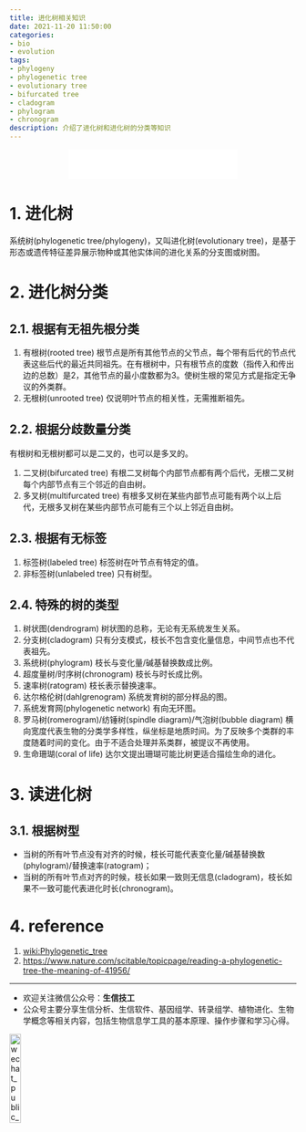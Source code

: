 ```yaml
---
title: 进化树相关知识
date: 2021-11-20 11:50:00
categories: 
- bio
- evolution
tags:
- phylogeny
- phylogenetic tree
- evolutionary tree
- bifurcated tree
- cladogram
- phylogram
- chronogram
description: 介绍了进化树和进化树的分类等知识
---
```


<div align="middle"><iframe frameborder="no" border="0" marginwidth="0" marginheight="0" width=298 height=52 src="//music.163.com/outchain/player?type=2&id=26657608&auto=1&height=32"></iframe></div>

# 1. 进化树
系统树(phylogenetic tree/phylogeny)，又叫进化树(evolutionary tree)，是基于形态或遗传特征差异展示物种或其他实体间的进化关系的分支图或树图。

# 2. 进化树分类
## 2.1. 根据有无祖先根分类
1. 有根树(rooted tree)
    根节点是所有其他节点的父节点，每个带有后代的节点代表这些后代的最近共同祖先。在有根树中，只有根节点的度数（指传入和传出边的总数）是2，其他节点的最小度数都为3。使树生根的常见方式是指定无争议的外类群。
2. 无根树(unrooted tree)
    仅说明叶节点的相关性，无需推断祖先。

## 2.2. 根据分歧数量分类
有根树和无根树都可以是二叉的，也可以是多叉的。
1. 二叉树(bifurcated tree)
    有根二叉树每个内部节点都有两个后代，无根二叉树每个内部节点有三个邻近的自由树。
2. 多叉树(multifurcated tree)
    有根多叉树在某些内部节点可能有两个以上后代，无根多叉树在某些内部节点可能有三个以上邻近自由树。

## 2.3. 根据有无标签
1. 标签树(labeled tree)
    标签树在叶节点有特定的值。
2. 非标签树(unlabeled tree)
    只有树型。

## 2.4. 特殊的树的类型
1. 树状图(dendrogram)
    树状图的总称，无论有无系统发生关系。
2. 分支树(cladogram)
   只有分支模式，枝长不包含变化量信息，中间节点也不代表祖先。
3. 系统树(phylogram)
   枝长与变化量/碱基替换数成比例。
4. 超度量树/时序树(chronogram)
    枝长与时长成比例。
5. 速率树(ratogram)
    枝长表示替换速率。
6. 达尔格伦树(dahlgrenogram)
    系统发育树的部分样品的图。
7. 系统发育网(phylogenetic network)
    有向无环图。
8. 罗马树(romerogram)/纺锤树(spindle diagram)/气泡树(bubble diagram)
    横向宽度代表生物的分类学多样性，纵坐标是地质时间。为了反映多个类群的丰度随着时间的变化。由于不适合处理并系类群，被提议不再使用。
9. 生命珊瑚(coral of life)
    达尔文提出珊瑚可能比树更适合描绘生命的进化。

# 3. 读进化树
## 3.1. 根据树型
- 当树的所有叶节点没有对齐的时候，枝长可能代表变化量/碱基替换数(phylogram)/替换速率(ratogram)；
- 当树的所有叶节点对齐的时候，枝长如果一致则无信息(cladogram)，枝长如果不一致可能代表进化时长(chronogram)。


# 4. reference
1. [wiki:Phylogenetic_tree](https://en.wikipedia.org/wiki/Phylogenetic_tree)
2. https://www.nature.com/scitable/topicpage/reading-a-phylogenetic-tree-the-meaning-of-41956/


-------

- 欢迎关注微信公众号：**生信技工**
- 公众号主要分享生信分析、生信软件、基因组学、转录组学、植物进化、生物学概念等相关内容，包括生物信息学工具的基本原理、操作步骤和学习心得。

<img src="https://github.com/yanzhongsino/yanzhongsino.github.io/blob/hexo/source/wechat/Wechat_public_qrcode.jpg?raw=true" width=20% title="wechat_public_QRcode.png" align=center/>